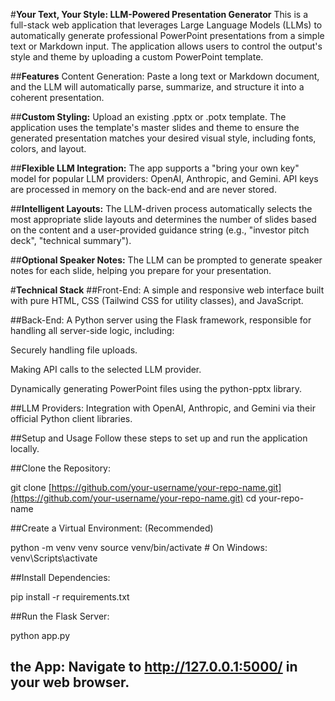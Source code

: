 #**Your Text, Your Style: LLM-Powered Presentation Generator**
This is a full-stack web application that leverages Large Language Models (LLMs) to automatically generate professional PowerPoint presentations from a simple text or Markdown input. The application allows users to control the output's style and theme by uploading a custom PowerPoint template.

##**Features**
Content Generation: Paste a long text or Markdown document, and the LLM will automatically parse, summarize, and structure it into a coherent presentation.

##**Custom Styling:** Upload an existing .pptx or .potx template. The application uses the template's master slides and theme to ensure the generated presentation matches your desired visual style, including fonts, colors, and layout.

##**Flexible LLM Integration:** The app supports a "bring your own key" model for popular LLM providers: OpenAI, Anthropic, and Gemini. API keys are processed in memory on the back-end and are never stored.

##**Intelligent Layouts:** The LLM-driven process automatically selects the most appropriate slide layouts and determines the number of slides based on the content and a user-provided guidance string (e.g., "investor pitch deck", "technical summary").

##**Optional Speaker Notes:** The LLM can be prompted to generate speaker notes for each slide, helping you prepare for your presentation.

#**Technical Stack**
##Front-End: A simple and responsive web interface built with pure HTML, CSS (Tailwind CSS for utility classes), and JavaScript.

##Back-End: A Python server using the Flask framework, responsible for handling all server-side logic, including:

Securely handling file uploads.

Making API calls to the selected LLM provider.

Dynamically generating PowerPoint files using the python-pptx library.

##LLM Providers: Integration with OpenAI, Anthropic, and Gemini via their official Python client libraries.

##Setup and Usage
Follow these steps to set up and run the application locally.

##Clone the Repository:

git clone [https://github.com/your-username/your-repo-name.git](https://github.com/your-username/your-repo-name.git)
cd your-repo-name

##Create a Virtual Environment: (Recommended)

python -m venv venv
source venv/bin/activate  # On Windows: venv\Scripts\activate

##Install Dependencies:

pip install -r requirements.txt

##Run the Flask Server:

python app.py

## the App: Navigate to http://127.0.0.1:5000/ in your web browser.

